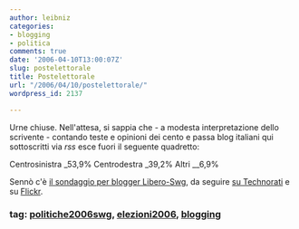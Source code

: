 ```yaml
---
author: leibniz
categories:
- blogging
- politica
comments: true
date: '2006-04-10T13:00:07Z'
slug: postelettorale
title: Postelettorale
url: "/2006/04/10/postelettorale/"
wordpress_id: 2137

---
```

Urne chiuse. Nell'attesa, si sappia che - a modesta interpretazione dello scrivente - contando teste e opinioni dei cento e passa blog italiani qui sottoscritti via _rss_ esce fuori il seguente quadretto:

Centrosinistra _53,9%
Centrodestra  _39,2%
Altri  __6,9%

Sennò c'è [il sondaggio per blogger Libero-Swg](https://digiland.libero.it/politiche2006.php), da seguire [su Technorati](https://www.technorati.com/tag/politiche2006swg) e su [Flickr](https://www.flickr.com/photos/tags/politiche2006swg/).


###  tag: [politiche2006swg](https://www.technorati.com/tags/politiche2006swg), [elezioni2006](https://www.technorati.com/tags/elezioni2006), [blogging](https://www.technorati.com/tags/blogging)
